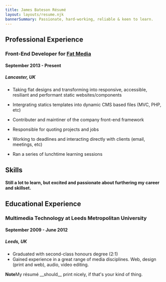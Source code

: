 ```yaml
---
title: James Bateson Résumé
layout: layouts/resume.njk
bannerSummary: Passionate, hard-working, reliable & keen to learn.
---
```

## Professional Experience

### Front-End Developer for [Fat Media](https://www.fatmedia.co.uk/)

#### September 2013 - Present
##### Lancaster, UK

* Taking flat designs and transforming into responsive, accessible, resiliant and performant static websites/components

* Intergrating statics templates into dynamic CMS based files (MVC, PHP, etc)

* Contributer and maintiner of the company front-end framework

* Responsible for quoting projects and jobs

* Working to deadlines and interacting directly with clients (email, meetings, etc)

* Ran a series of lunchtime learning sessions


## Skills

#### Still a lot to learn, but excited and passionate about furthering my career and skillset.


## Educational Experience

### Multimedia Technology at Leeds Metropolitan University

#### September 2009 - June 2012
##### Leeds, UK

* Graduated with second-class honours degree (2:1)
* Gained experience in a great range of media disciplines. Web, design (print and web), audio, video editing.

<p class="post-note post-note--resume"><strong>Note</strong>My résumé __should__ print nicely, if that's your kind of thing.</p>
